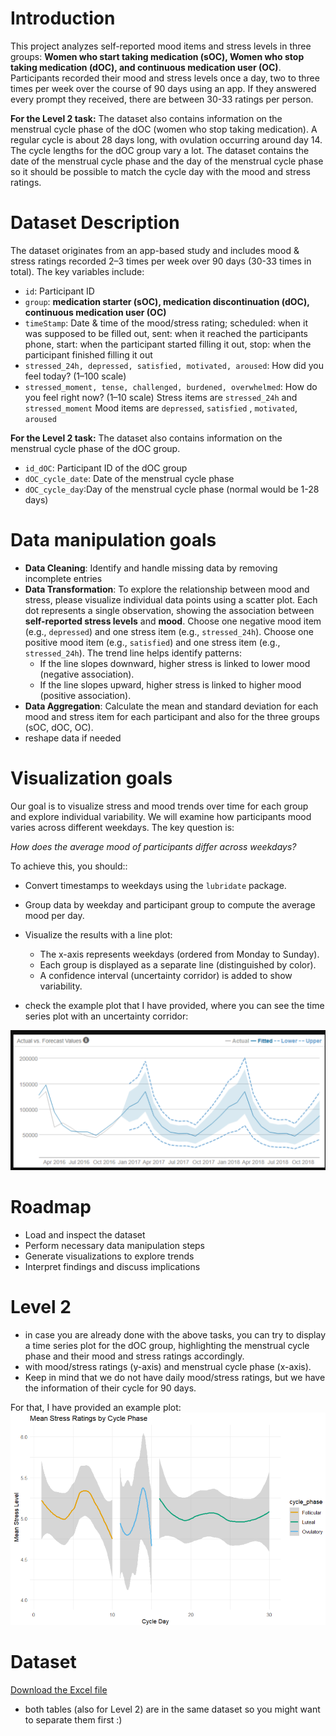 # **Introduction**

This project analyzes self-reported mood items and stress levels in
three groups: **Women who start taking medication (sOC), Women who stop
taking medication (dOC), and continuous medication user (OC)**.
Participants recorded their mood and stress levels once a day, two to
three times per week over the course of 90 days using an app. If they
answered every prompt they received, there are between 30-33 ratings per person. 

**For the Level 2 task:** 
The dataset also contains information on the menstrual cycle phase of 
the dOC (women who stop taking medication). A regular cycle is about 28 days long, 
with ovulation occurring around day 14. The cycle lengths for the dOC group
vary a lot. The dataset contains the date of the menstrual cycle phase
and the day of the menstrual cycle phase so it should be possible to
match the cycle day with the mood and stress ratings.

# **Dataset Description**

The dataset originates from an app-based study and includes mood &
stress ratings recorded 2–3 times per week over 90 days (30-33 times in
total). The key variables include:

-   `id`: Participant ID  
-   `group`: **medication starter (sOC), medication discontinuation
    (dOC), continuous medication user (OC)**  
-   `timeStamp`: Date & time of the mood/stress rating; scheduled: when
    it was supposed to be filled out, sent: when it reached the
    participants phone, start: when the participant started filling it
    out, stop: when the participant finished filling it out
-   `stressed_24h, depressed, satisfied, motivated, aroused`: How did
    you feel today? (1–100 scale)
-   `stressed_moment, tense, challenged, burdened, overwhelmed`: How do
    you feel right now? (1–10 scale)
Stress items are `stressed_24h` and `stressed_moment` 
Mood items are `depressed`, `satisfied` , `motivated`, `aroused`

**For the Level 2 task:** 
The dataset also contains information on the menstrual cycle phase of
the dOC group. 
- `id_dOC`: Participant ID of the dOC group 
- `dOC_cycle_date`: Date of the menstrual cycle phase 
- `dOC_cycle_day`:Day of the menstrual cycle phase (normal would be 1-28 days)

# **Data manipulation goals**

-   **Data Cleaning**: Identify and handle missing data by removing incomplete entries
-   **Data Transformation**: To explore the relationship between mood and stress, 
    please visualize individual data points using a scatter plot. Each dot represents 
    a single observation, showing the association between **self-reported stress levels** and **mood**.
    Choose one negative mood item (e.g., `depressed`) and one stress item (e.g., `stressed_24h`).
    Choose one positive mood item (e.g., `satisfied`) and one stress item (e.g., `stressed_24h`).
    The trend line helps identify patterns:
    - If the line slopes downward, higher stress is linked to lower mood (negative association).
    - If the line slopes upward, higher stress is linked to higher mood (positive association).
-   **Data Aggregation**: Calculate the mean and standard deviation for each mood and stress item 
    for each participant and also for the three groups (sOC, dOC, OC).
-   reshape data if needed

# **Visualization goals**

Our goal is to visualize stress and mood trends over time for each group
and explore individual variability. We will examine how participants mood 
varies across different weekdays. The key question is:  

*How does the average mood of participants differ across weekdays?*  


To achieve this, you should::  
- Convert timestamps to weekdays using the `lubridate` package.  
- Group data by weekday and participant group to compute the average mood per day.  
- Visualize the results with a line plot:  
  - The x-axis represents weekdays (ordered from Monday to Sunday).  
  - Each group is displayed as a separate line (distinguished by color).  
  - A confidence interval (uncertainty corridor) is added to show variability.  

- check the example plot that I have provided, where you can see 
  the time series plot with an uncertainty corridor:

![time series plot](./example%20time%20series%20plot.png) 


# **Roadmap**

-   Load and inspect the dataset
-   Perform necessary data manipulation steps
-   Generate visualizations to explore trends
-   Interpret findings and discuss implications

# **Level 2**
- in case you are already done with the above tasks, you can try to 
  display a time series plot for the dOC group, highlighting the menstrual
  cycle phase and their mood and stress ratings accordingly.
- with mood/stress ratings (y-axis) and menstrual cycle phase (x-axis). 
- Keep in mind that we do not have daily mood/stress ratings, 
  but we have the information of their cycle for 90 days.

For that, I have provided an example plot: 
![Mean Stress Ratings by cycle phase](./Mean%20Stress%20Ratings%20by%20cycle%20phase.png)

     


# **Dataset**

[Download the Excel file](./stress_ratings_anonymized.xlsx)
- both tables (also for Level 2) are in the same dataset so you might want to separate them first :)

